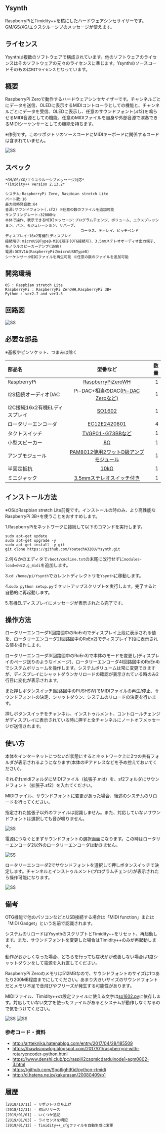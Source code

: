 ## Ysynth

RaspberryPiとTimidity++を核にしたハードウェアシンセサイザーです。GM/GS/XG/エクスクルーシブのメッセージが使えます。

## ライセンス
Ysynthは複数のソフトウェアで構成されています。他のソフトウェアのライセンスはそのソフトウェアの元々のライセンスに準じます。Ysynthのソースコードそのものは`MITライセンス`となっています。

## 概要
RaspberryPi Zeroで動作するハードウェアシンセサイザーです。チャンネルごとにデータを送信、OLEDに表示するMIDIコントローラとしての機能と、チャンネルごとにデータを受信、OLEDに表示し、任意のサウンドフォント(.sf2)を鳴らせるMIDI音源としての機能、任意のMIDIファイルを自身や外部音源で演奏できるMIDIシーケンサーとしての機能を持ちます。

※作例です。このリポジトリのソースコードにMIDIキーボードに関係するコードは含まれていません。

![SS](https://github.com/YoutechA320U/Ysynth/blob/master/SS/ysynth_hard.jpg "作例")

## スペック
    *GM/GS/XG/エクスクルーシブメッセージ対応*
    *Timidity++ version 2.13.2*
    
    システム:RaspberryPi Zero, Raspbian stretch Lite
    パート数:16
    最大同時発音数:64
    音源:サウンドフォント(.sf2) ※任意の数のファイルを追加可能
    サンプリングレート:32000Hz
    本体で操作、表示できるMIDIメッセージ:プログラムチェンジ、ボリューム、エクスプレッション、パン、モジュレーション、リバーブ、
                                      コーラス、ディレイ、ピッチベンド
    ディスプレイ:16x2有機ELディスプレイ
    接続端子:microUSBTypeB-MIDI端子(OTG接続可)、3.5mmステレオオーディオ出力端子、モノラルスピーカーアンプ(1W級)
    電源:DC5V1A(RaspberryPiのmicroUSBTypeB)
    シーケンサー:MIDIファイルを再生可能 ※任意の数のファイルを追加可能

## 開発環境
    OS : Raspbian stretch Lite
    RaspberryPi : RaspberryPi ZeroWH,RaspberryPi 3B+
    Python : ver2.7 and ver3.5
    
## 回路図
![SS](https://github.com/YoutechA320U/Ysynth/blob/master/SS/Ysynth.png "回路図")

## 必要な部品
※基板やピンソケット、つまみは除く

|部品名|型番など|数量|
|:---|:--:|---:|
|RaspberryPi|[RaspberryPiZeroWH](http://akizukidenshi.com/catalog/g/gM-12961/)|1|
|I2S接続オーディオDAC|Pi-DAC+相当のDAC[(Pi-DAC Zeroなど)](http://akizukidenshi.com/catalog/g/gM-13306/)|1|
|I2C接続16x2有機ELディスプレイ|[SO1602](http://akizukidenshi.com/catalog/g/gP-08277/)|1|
|ロータリーエンコーダ|[EC12E2420801](http://akizukidenshi.com/catalog/g/gP-06357/)|4|
|タクトスイッチ|[TVGP01-G73BBなど](http://akizukidenshi.com/catalog/g/gP-09826/)|1|
|小型スピーカー |[8Ω](http://akizukidenshi.com/catalog/g/gP-12587/)|1|
|アンプモジュール|[PAM8012使用2ワットD級アンプモジュール](http://akizukidenshi.com/catalog/g/gK-08217/)|1|
|半固定抵抗|[10kΩ](http://akizukidenshi.com/catalog/g/gP-03277/)|1|
|ミニジャック|[3.5mmステレオスイッチ付き](http://akizukidenshi.com/catalog/g/gC-08958/)|1|
## インストール方法
※OSはRaspbian stretch Lite前提です。インストールの時のみ、より高性能なRaspberryPi 3B+を使うことをおすすめします。

1.RaspberryPiをネットワークに接続して以下のコマンドを実行します。

    sudo apt-get update
    sudo apt-get upgrade -y
    sudo apt-get install -y git
    git clone https://github.com/YoutechA320U/Ysynth.git

2.何らかのエディタで`/boot/cmdline.txt`の末尾に改行せずに`modules-load=dwc2,g_midi`を追加します。

3.`cd /home/pi/Ysynth`でカレントディレクトリを`Ysynth`に移動します。

4.`sudo python setup.py`でセットアップスクリプトを実行します。完了すると自動的に再起動します。

5.有機ELディスプレイにメッセージが表示されたら完了です。

## 操作方法
ロータリーエンコーダ1(回路図中のRoEn1)でディスプレイ上段に表示される値を、ロータリーエンコーダ2(回路図中のRoEn2)でディスプレイ下段に表示される値を操作します。

ロータリーエンコーダ3(回路図中のRoEn3)で本体のモードを変更し(ディスプレイのページ送りのようなイメージ)、ロータリーエンコーダ4(回路図中のRoEn4)でシステムボリュームを操作します。システムボリュームは常に変更できますが、ディスプレイにシャットダウンかリロードの確認が表示されている時のみ2行目に変化が表示されます。

また押しボタンスイッチ(回路図中のPUSHSW)でMIDIファイルの再生/停止、サウンドフォントの決定、シャットダウン、システムのリロードの決定を行います。

押しボタンスイッチをチャンネル、インストゥルメント、コントロールチェンジがディスプレイに表示されている時に押すと全チャンネルにノートオフメッセージが送信されます。

## 使い方
本体をインターネットにつないだ状態にするとネットワーク上に2つの共有フォルダが表示されるようになります(本体のIPアドレスなどを予め控えておいてください)。

それぞれmidiフォルダにMIDIファイル（拡張子.mid）を、sf2フォルダにサウンドフォント（拡張子.sf2）を入れてください。

MIDIファイル、サウンドフォントに変更があった場合、後述のシステムのリロードを行ってください。

指定された拡張子以外のファイルは認識しません。また、対応していないサウンドフォントは選択しても音が鳴りません。

![SS](https://github.com/YoutechA320U/Ysynth/blob/master/SS/netfolder.png "ネットワークフォルダの例")

電源につなぐとまずサウンドフォントの選択画面になります。この時はロータリーエンコーダ2以外のロータリーエンコーダは動きません。

![SS](https://github.com/YoutechA320U/Ysynth/blob/master/SS/oled1.jpg "OLED1")

ロータリーエンコーダ2でサウンドフォントを選択して押しボタンスイッチで決定します。チャンネルとインストゥルメント(プログラムチェンジ)が表示されたら操作可能になります。

![SS](https://github.com/YoutechA320U/Ysynth/blob/master/SS/oled2.jpg "OLED2")

## 備考
OTG機能で他のパソコンなどとUSB接続する場合は「MIDI function」または「MIDI Gadget」という名前で認識されます。

システムのリロードはYsynthのスクリプトとTimidity++をリセット、再起動します。また、サウンドフォントを変更した場合はTimidity++のみが再起動します。

動作がおかしくなった場合、どちらを行っても症状がが改善しない場合は1度シャットダウンをして電源を入れ直してください。

RaspberryPi Zeroのメモリは512MBなので、サウンドフォントのサイズは1つあたり200MB程度までにしてください。あまり大きいサイズのサウンドフォントだとメモリ不足で音飛びやフリーズが発生する可能性があります。

MIDIファイル、Timidity++の設定ファイルに使える文字は[so1602.py](https://github.com/YoutechA320U/Ysynth/blob/master/so1602.py)に依存します。対応していない文字を使ったファイルがあるとシステムが動作しなくなるので気をつけてください。

![SS](https://github.com/YoutechA320U/Ysynth/blob/master/SS/oled3.jpg "OLED3") ![SS](https://github.com/YoutechA320U/Ysynth/blob/master/SS/oled4.jpg "OLED4")

### 参考コード・資料
 * <http://artteknika.hatenablog.com/entry/2017/04/28/185509>  
 * <https://hawksnowlog.blogspot.com/2017/01/raspberrypi-with-rotaryencoder-python.html>
 * <https://www.denshi.club/pc/raspi/i2caqmlcdarduinode1-aqm0802-3.html>  
 * <https://github.com/SpotlightKid/python-rtmidi>  
 * <http://d.hatena.ne.jp/kakurasan/20080409/p1>
## 履歴
    [2018/10/11] - リポジトリ立ち上げ
    [2018/12/31] - 初回リリース
    [2019/01/01] - いくつか追記
    [2019/01/03] - ライセンスを明記
    [2019/01/12] - Timidity++_cfgファイルを自動生成に変更

